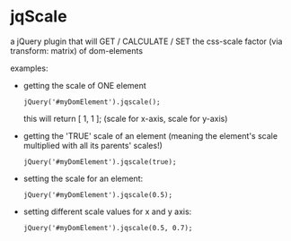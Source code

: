 jqScale
=======

a jQuery plugin that will GET / CALCULATE / SET the css-scale factor (via transform: matrix) of dom-elements 


examples:

* getting the scale of ONE element

   ``jQuery('#myDomElement').jqscale();``

    this will return     [ 1, 1 ];     (scale for x-axis, scale for y-axis)


* getting the 'TRUE' scale of an element (meaning the element's scale multiplied with all its parents' scales!)

    ``jQuery('#myDomElement').jqscale(true);``

* setting the scale for an element:

    ``jQuery('#myDomElement').jqscale(0.5);``

* setting different scale values for x and y axis:

    ``jQuery('#myDomElement').jqscale(0.5, 0.7);``

		